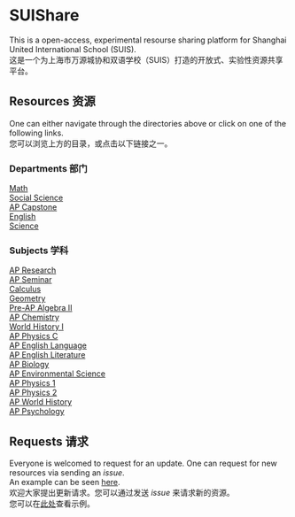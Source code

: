 # SUIShare
This is a open-access, experimental resourse sharing platform for Shanghai United International School (SUIS).  
这是一个为上海市万源城协和双语学校（SUIS）打造的开放式、实验性资源共享平台。

## Resources 资源
One can either navigate through the directories above or click on one of the following links.  
您可以浏览上方的目录，或点击以下链接之一。 
### Departments 部门
[Math](https://github.com/Jay-Feng2008/SUIShare/tree/master/Math)     
[Social Science](https://github.com/Jay-Feng2008/SUIShare/tree/master/Social%20Science)     
[AP Capstone](https://github.com/Jay-Feng2008/SUIShare/tree/master/AP%20Capstone)     
[English](https://github.com/Jay-Feng2008/SUIShare/tree/master/English)    
[Science](https://github.com/Jay-Feng2008/SUIShare/tree/master/Science)

### Subjects 学科
[AP Research](https://github.com/Jay-Feng2008/SUIShare/tree/master/AP%20Capstone/AP%20Research)    
[AP Seminar](https://github.com/Jay-Feng2008/SUIShare/tree/master/AP%20Capstone/AP%20Seminar)    
[Calculus](https://github.com/Jay-Feng2008/SUIShare/tree/master/Math/Calculus)      
[Geometry](https://github.com/Jay-Feng2008/SUIShare/tree/master/Math/Geometry)     
[Pre-AP Algebra II](https://github.com/Jay-Feng2008/SUIShare/tree/master/Math/Pre-AP%20Algebra%20II)      
[AP Chemistry](https://github.com/Jay-Feng2008/SUIShare/tree/master/Science/AP%20Chemistry)      
[World History I](https://github.com/Jay-Feng2008/SUIShare/tree/master/Social%20Science/World%20History%20I)     
[AP Physics C](https://github.com/Jay-Feng2008/SUIShare/tree/master/Science/AP%20Physics%20C)   
[AP English Language](https://github.com/Jay-Feng2008/SUIShare/tree/master/English/AP%20English%20Language)    
[AP English Literature](https://github.com/Jay-Feng2008/SUIShare/tree/master/English/AP%20English%20Literature)    
[AP Biology](https://github.com/Jay-Feng2008/SUIShare/tree/master/Science/AP%20Biology)     
[AP Environmental Science](https://github.com/Jay-Feng2008/SUIShare/tree/master/Science/AP%20Environmental%20Science)     
[AP Physics 1](https://github.com/Jay-Feng2008/SUIShare/tree/master/Science/AP%20Physics%201)     
[AP Physics 2](https://github.com/Jay-Feng2008/SUIShare/tree/master/Science/AP%20Physics%202)      
[AP World History](https://github.com/Jay-Feng2008/SUIShare/tree/master/Social%20Science/AP%20World%20History)      
[AP Psychology](https://github.com/SUISWY-Academic-Department/SUIShare/tree/master/Social%20Science/AP%20Psychology)

## Requests 请求
Everyone is welcomed to request for an update. One can request for new resources via sending an *issue*.    
An example can be seen [here](https://github.com/Jay-Feng2008/SUIShare/issues/1).    
欢迎大家提出更新请求。您可以通过发送 *issue* 来请求新的资源。    
您可以在[此处](https://github.com/Jay-Feng2008/SUIShare/issues/1)查看示例。
